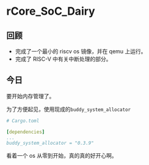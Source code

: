 # rCore_SoC_Dairy

## 回顾

- 完成了一个最小的 riscv os 镜像，并在 qemu 上运行。
- 完成了 RISC-V 中有关中断处理的部分。

## 今日

要开始内存管理了。

为了方便起见，使用现成的`buddy_system_allocator`

``` yaml
# Cargo.toml

[dependencies]
...
buddy_system_allocator = "0.3.9"
```



看着一个 os 从零到开始，真的真的好开心啊。
